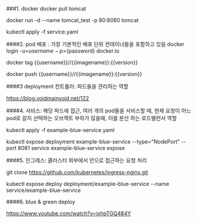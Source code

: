 ###1. docker
docker pull tomcat

docker run -d --name tomcat_test -p 80:8080 tomcat

kubectl apply -f service.yaml

####2. pod 배포 : 가장 기본적인 배포 단위 컨테이너들을 포함하고 있음
docker login -u=${username} -p=${password} docker.io


docker tag {{username}}//{{imagename}}:{{version}}


docker push {{username}}//{{imagename}}:{{version}}

####3 deployment 컨트롤러: 파드들을 관리하는 역할

https://blog.voidmainvoid.net/122


####4. 서비스: 해당 파드에 접근, 여러 개의 pod들을 서비스할 때, 현재 요청이 어느 pod로 갈지 선택하는 오브젝트
부하가 많을때, 이를 분산 하는 로드밸런서 역할

kubectl apply -f example-blue-service.yaml


kubectl expose deployment example-blue-service --type="NodePort" --port 8081 service example-blue-service expose

####5. 인그레스: 클러스터 외부에서 안으로 접근하는 요청 처리

git clone https://github.com/kubernetes/ingress-nginx.git


kubectl expose deploy deployment/example-blue-service --name service/example-blue-service



####6. blue & green deploy

https://www.youtube.com/watch?v=jxhpTGQ484Y
